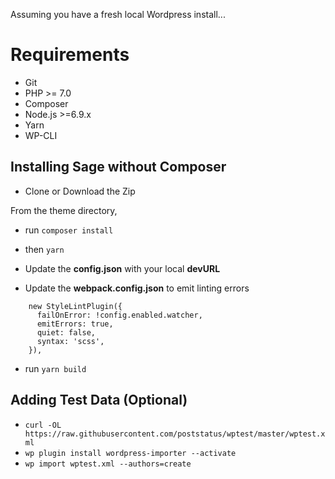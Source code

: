 Assuming you have a fresh local Wordpress install...

# Requirements
* Git
* PHP >= 7.0
* Composer
* Node.js >=6.9.x
* Yarn
* WP-CLI

## Installing Sage without Composer
* Clone or Download the Zip

From the theme directory, 
* run `composer install`
* then `yarn`

* Update the **config.json** with your local **devURL**

* Update the **webpack.config.json** to emit linting errors

```
    new StyleLintPlugin({
      failOnError: !config.enabled.watcher,
      emitErrors: true,
      quiet: false,
      syntax: 'scss',
    }),
```

* run `yarn build`

## Adding Test Data (Optional)
* `curl -OL https://raw.githubusercontent.com/poststatus/wptest/master/wptest.xml`
* `wp plugin install wordpress-importer --activate`
* `wp import wptest.xml --authors=create`

